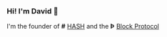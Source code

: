 ### Hi! I'm David 👋

I'm the founder of **#** [HASH](https://github.com/hashintel) and the **Þ** [Block Protocol](https://github.com/blockprotocol)
